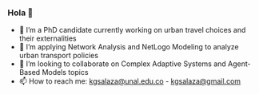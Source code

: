 ### Hola 👋

- 🔭 I’m a PhD candidate currently working on urban travel choices and their externalities
- 🌱 I’m applying Network Analysis and NetLogo Modeling to analyze urban transport policies 
- 👯 I’m looking to collaborate on Complex Adaptive Systems and Agent-Based Models topics 
- 📫 How to reach me: kgsalaza@unal.edu.co - kgsalaza@gmail.com 


